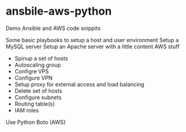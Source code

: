 # ansbile-aws-python
Demo Ansible and AWS code snippits

Some basic playbooks to setup a host and user environment
Setup a MySQL server
Setup an Apache server with a little content
AWS stuff
* Spinup a set of hosts
* Autoscaling group
* Configre VPS
* Configure VPN
* Setup proxy for external access and load balancing
* Delete set of hosts
* Configure subnets
* Routing table(s)
* IAM roles

Use Python Boto (AWS)